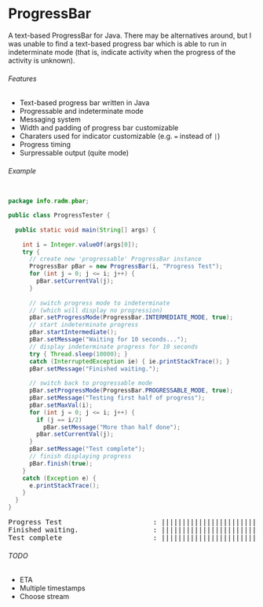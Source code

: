ProgressBar
===========
A text-based ProgressBar for Java. There may be alternatives around, but I was unable to
find a text-based progress bar which is able to run in indeterminate mode (that is, indicate
activity when the progress of the activity is unknown). 

###### Features
* Text-based progress bar written in Java
* Progressable and indeterminate mode
* Messaging system
* Width and padding of progress bar customizable
* Charaters used for indicator customizable (e.g. <code>=</code> instead of <code>|</code>)
* Progress timing
* Surpressable output (quite mode)

###### Example
```java

package info.radm.pbar;

public class ProgressTester {
  
  public static void main(String[] args) {
    
    int i = Integer.valueOf(args[0]);
    try {
      // create new 'progressable' ProgressBar instance
      ProgressBar pBar = new ProgressBar(i, "Progress Test");
      for (int j = 0; j <= i; j++) {
        pBar.setCurrentVal(j);
      }   
      
      // switch progress mode to indeterminate
      // (which will display no progression)
      pBar.setProgressMode(ProgressBar.INTERMEDIATE_MODE, true);
      // start indeterminate progress
      pBar.startIntermediate();
      pBar.setMessage("Waiting for 10 seconds...");
      // display indeterminate progress for 10 seconds
      try { Thread.sleep(10000); }   
      catch (InterruptedException ie) { ie.printStackTrace(); }   
      pBar.setMessage("Finished waiting.");
      
      // switch back to progressable mode
      pBar.setProgressMode(ProgressBar.PROGRESSABLE_MODE, true);
      pBar.setMessage("Testing first half of progress");
      pBar.setMaxVal(i);
      for (int j = 0; j <= i; j++) {
        if (j == i/2)
          pBar.setMessage("More than half done");
        pBar.setCurrentVal(j);
      }   
      pBar.setMessage("Test complete");
      // finish displaying progress
      pBar.finish(true);
    }   
    catch (Exception e) {
      e.printStackTrace();
    }   
  }
}
```
<pre>
Progress Test                      : ||||||||||||||||||||||||||||||||||||| 100% [Total: 00:09]     
Finished waiting.                  : ||||||||||||||||||||||||||||||||||||| [00:19]     
Test complete                      : ||||||||||||||||||||||||||||||||||||| 100% [Total: 00:28]     
</pre>

###### TODO
* ETA
* Multiple timestamps
* Choose stream



